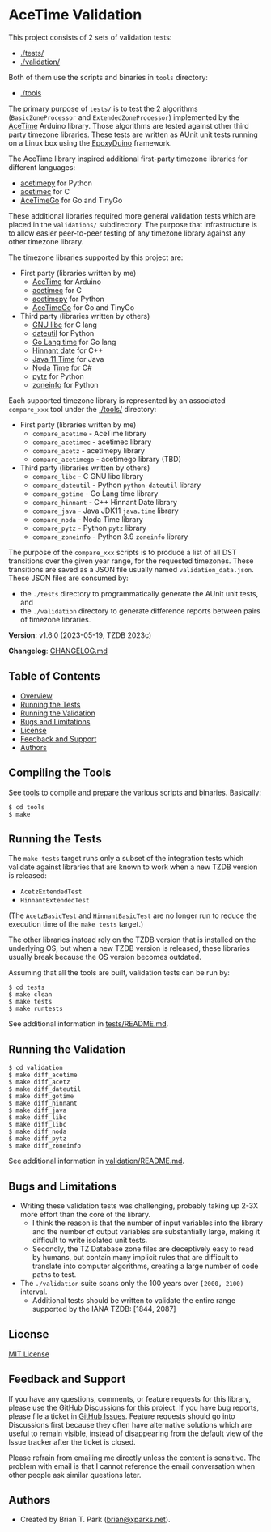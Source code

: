 # AceTime Validation

This project consists of 2 sets of validation tests:

* [./tests/](tests)
* [./validation/](validation)

Both of them use the scripts and binaries in `tools` directory:

* [./tools](tools)

The primary purpose of `tests/` is to test the 2 algorithms
(`BasicZoneProcessor` and `ExtendedZoneProcessor`) implemented by the
[AceTime](https://github.com/bxparks/AceTime) Arduino library. Those algorithms
are tested against other third party timezone libraries. These tests are written
as [AUnit](https://github.com/bxparks/AUnit) unit tests running on a Linux box
using the [EpoxyDuino](https://github.com/bxparks/EpoxyDuino) framework.

The AceTime library inspired additional first-party timezone libraries for
different languages:

* [acetimepy](https://github.com/bxparks/acetimepy) for Python
* [acetimec](https://github.com/bxparks/acetimec) for C
* [AceTimeGo](https://github.com/bxparks/AceTimeGo) for Go and TinyGo

These additional libraries required more general validation tests which are
placed in the `validations/` subdirectory. The purpose that infrastructure is to
allow easier peer-to-peer testing of any timezone library against any other
timezone library.

The timezone libraries supported by this project are:

* First party (libraries written by me)
    * [AceTime](https://github.com/bxparks/AceTime) for Arduino
    * [acetimec](https://github.com/bxparks/acetimec) for C
    * [acetimepy](https://github.com/bxparks/acetimepy) for Python
    * [AceTimeGo](https://github.com/bxparks/AceTimeGo) for Go and TinyGo
* Third party (libraries written by others)
    * [GNU libc](https://www.gnu.org/software/libc/manual/2.35/html_node/Calendar-Time.html) for C lang
    * [dateutil](https://pypi.org/project/python-dateutil/) for Python
    * [Go Lang time](https://pkg.go.dev/time) for Go lang
    * [Hinnant date](https://github.com/HowardHinnant/date) for C++
    * [Java 11 Time](https://docs.oracle.com/en/java/javase/11/docs/api/java.base/java/time/package-summary.html) for Java
    * [Noda Time](https://nodatime.org) for C#
    * [pytz](https://pypi.org/project/pytz/) for Python
    * [zoneinfo](https://docs.python.org/3/library/zoneinfo.html) for Python

Each supported timezone library is represented by an associated `compare_xxx`
tool under the [./tools/](tools) directory:

* First party (libraries written by me)
    * `compare_acetime` - AceTime library
    * `compare_acetimec` - acetimec library
    * `compare_acetz` - acetimepy library
    * `compare_acetimego` - acetimego library (TBD)
* Third party (libraries written by others)
    * `compare_libc` - C GNU libc library
    * `compare_dateutil` - Python `python-dateutil` library
    * `compare_gotime` - Go Lang time library
    * `compare_hinnant` - C++ Hinnant Date library
    * `compare_java` - Java JDK11 `java.time` library
    * `compare_noda` - Noda Time library
    * `compare_pytz` - Python `pytz` library
    * `compare_zoneinfo` - Python 3.9 `zoneinfo` library

The purpose of the `compare_xxx` scripts is to produce a list of all DST
transitions over the given year range, for the requested timezones. These
transitions are saved as a JSON file usually named `validation_data.json`. These
JSON files are consumed by:

* the `./tests` directory to programmatically generate the AUnit unit tests, and
* the `./validation` directory to generate difference reports between pairs of
  timezone libraries.

**Version**: v1.6.0 (2023-05-19, TZDB 2023c)

**Changelog**: [CHANGELOG.md](CHANGELOG.md)

## Table of Contents

* [Overview](#Overview)
* [Running the Tests](#RunningTests)
* [Running the Validation](#RunningValidation)
* [Bugs and Limitations](#BugsAndLimitations)
* [License](#License)
* [Feedback and Support](#FeedbackAndSupport)
* [Authors](#Authors)

<a name="CompilingTools"></a>
## Compiling the Tools

See [tools](tools) to compile and prepare the various scripts and binaries.
Basically:

```
$ cd tools
$ make
```

<a name="RunningTests"></a>
## Running the Tests

The `make tests` target runs only a subset of the integration tests which
validate against libraries that are known to work when a new TZDB version is
released:

* `AcetzExtendedTest`
* `HinnantExtendedTest`

(The `AcetzBasicTest` and `HinnantBasicTest` are no longer run to reduce the
execution time of the `make tests` target.)

The other libraries instead rely on the TZDB version that is installed on the
underlying OS, but when a new TZDB version is released, these libraries usually
break because the OS version becomes outdated.

Assuming that all the tools are built, validation tests can be run by:

```
$ cd tests
$ make clean
$ make tests
$ make runtests
```

See additional information in [tests/README.md](tests).

<a name="RunningValidation"></a>
## Running the Validation

```
$ cd validation
$ make diff_acetime
$ make diff_acetz
$ make diff_dateutil
$ make diff_gotime
$ make diff_hinnant
$ make diff_java
$ make diff_libc
$ make diff_libc
$ make diff_noda
$ make diff_pytz
$ make diff_zoneinfo
```

See additional information in [validation/README.md](validation).

<a name="BugsAndLimitations"></a>
## Bugs and Limitations

* Writing these validation tests was challenging, probably taking up 2-3X more
  effort than the core of the library.
    * I think the reason is that the number of input variables into the library
      and the number of output variables are substantially large, making it
      difficult to write isolated unit tests.
    * Secondly, the TZ Database zone files are deceptively easy to read by
      humans, but contain many implicit rules that are difficult to translate
      into computer algorithms, creating a large number of code paths to test.
* The `./validation` suite scans only the 100 years over `[2000, 2100)`
  interval.
    * Additional tests should be written to validate the entire range supported
      by the IANA TZDB: [1844, 2087]

<a name="License"></a>
## License

[MIT License](https://opensource.org/licenses/MIT)

<a name="FeedbackAndSupport"></a>
## Feedback and Support

If you have any questions, comments, or feature requests for this library,
please use the [GitHub
Discussions](https://github.com/bxparks/AceTimeValidations/discussions) for this
project. If you have bug reports, please file a ticket in [GitHub
Issues](https://github.com/bxparks/AceTimeValidations/issues). Feature requests
should go into Discussions first because they often have alternative solutions
which are useful to remain visible, instead of disappearing from the default
view of the Issue tracker after the ticket is closed.

Please refrain from emailing me directly unless the content is sensitive. The
problem with email is that I cannot reference the email conversation when other
people ask similar questions later.

<a name="Authors"></a>
## Authors

* Created by Brian T. Park (brian@xparks.net).

